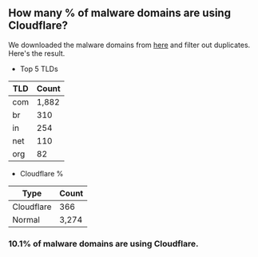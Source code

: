 ## How many % of malware domains are using Cloudflare?


We downloaded the malware domains from [here](https://urlhaus.abuse.ch) and filter out duplicates.
Here's the result.


[//]: # (start replacement)


- Top 5 TLDs

| TLD | Count |
| --- | --- |
| com | 1,882 |
| br | 310 |
| in | 254 |
| net | 110 |
| org | 82 |


- Cloudflare %

| Type | Count |
| --- | --- |
| Cloudflare | 366 |
| Normal | 3,274 |


### 10.1% of malware domains are using Cloudflare.